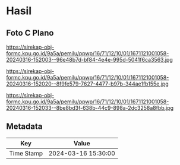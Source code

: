 # Hasil

## Foto C Plano

https://sirekap-obj-formc.kpu.go.id/9a5a/pemilu/ppwp/16/71/12/10/01/1671121001058-20240316-152003--96e48b7d-bf84-4e4e-995d-5041f6ca3563.jpg

https://sirekap-obj-formc.kpu.go.id/9a5a/pemilu/ppwp/16/71/12/10/01/1671121001058-20240316-152020--8f9fe579-7627-4477-b97b-344ae1fb155e.jpg

https://sirekap-obj-formc.kpu.go.id/9a5a/pemilu/ppwp/16/71/12/10/01/1671121001058-20240316-152033--8be8bd3f-638b-44c9-898a-2dc3258a8fbb.jpg


## Metadata

| Key        | Value               |
| ---------- | ------------------- |
| Time Stamp | 2024-03-16 15:30:00 |



